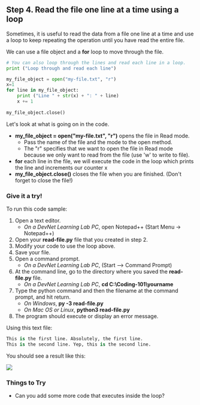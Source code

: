 ## Step 4. Read the file one line at a time using a loop
Sometimes, it is useful to read the data from a file one line at a time and use a loop to keep repeating the operation until you have read the entire file.
 
We can use a file object and a **for** loop to move through the file.

```python
# You can also loop through the lines and read each line in a loop.
print ("Loop through and read each line")

my_file_object = open("my-file.txt", "r")
x=1
for line in my_file_object:
    print ("Line " + str(x) + ": " + line)
    x += 1
    
my_file_object.close()

```

Let's look at what is going on in the code.

* **my_file_object = open("my-file.txt", "r")** opens the file in Read mode.
    * Pass the name of the file and the mode to the open method.
    * The "r" specifies that we want to open the file in Read mode because we only want to read from the file (use 'w' to write to file).
* **for** each line in the file, we will execute the code in the loop which prints the line and increments our counter x
* **my_file_object.close()** closes the file when you are finished. (Don't forget to close the file!)

### Give it a try!

To run this code sample:
1. Open a text editor. 
    * *On a DevNet Learning Lab PC*, open Notepad++ (Start Menu -> Notepad++)
2. Open your **read-file.py** file that you created in step 2.
3. Modify your code to use the loop above.
4. Save your file.
5. Open a command prompt.
    * *On a DevNet Learning Lab PC*, (Start --> Command Prompt)
6. At the command line, go to the directory where you saved the **read-file.py** file.
    * *On a DevNet Learning Lab PC*, **cd C:\Coding-101\yourname**
7. Type the python command and then the filename at the command prompt, and hit return.
    * *On Windows*, **py -3 read-file.py**
    * *On Mac OS or Linux*, **python3 read-file.py**
8. The program should execute or display an error message.

Using this text file:

```python
This is the first line. Absolutely, the first line.
This is the second line. Yep, this is the second line.

```

You should see a result like this:

![](/posts/files/coding-204-reading-a-file/step4-results.jpg)

### Things to Try
* Can you add some more code that executes inside the loop?
